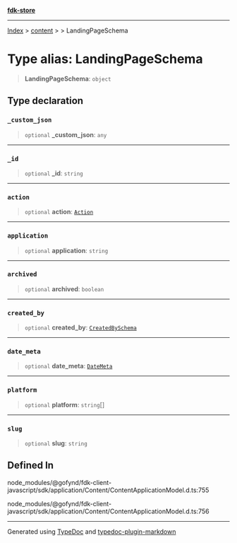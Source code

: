 [**fdk-store**](../../../README.md)
***

[Index](../../../API.md) > [content](../../README.md) > [<internal>](../README.md) > LandingPageSchema

# Type alias: LandingPageSchema

> **LandingPageSchema**: `object`

## Type declaration

### `_custom_json`

> `optional` **\_custom\_json**: `any`

***

### `_id`

> `optional` **\_id**: `string`

***

### `action`

> `optional` **action**: [`Action`](type-alias.Action.md)

***

### `application`

> `optional` **application**: `string`

***

### `archived`

> `optional` **archived**: `boolean`

***

### `created_by`

> `optional` **created\_by**: [`CreatedBySchema`](type-alias.CreatedBySchema.md)

***

### `date_meta`

> `optional` **date\_meta**: [`DateMeta`](type-alias.DateMeta.md)

***

### `platform`

> `optional` **platform**: `string`[]

***

### `slug`

> `optional` **slug**: `string`

## Defined In

node\_modules/@gofynd/fdk-client-javascript/sdk/application/Content/ContentApplicationModel.d.ts:755

node\_modules/@gofynd/fdk-client-javascript/sdk/application/Content/ContentApplicationModel.d.ts:756

***
Generated using [TypeDoc](https://typedoc.org/) and [typedoc-plugin-markdown](https://www.npmjs.com/package/typedoc-plugin-markdown)
